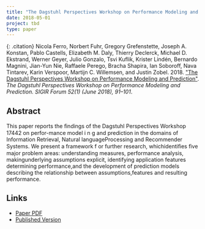 ```yaml
---
title: "The Dagstuhl Perspectives Workshop on Performance Modeling and Prediction"
date: 2018-05-01
project: tbd
type: paper
---
```


{: .citation}
Nicola Ferro, Norbert Fuhr, Gregory Grefenstette, Joseph A. Konstan, Pablo Castells, Elizabeth M. Daly, Thierry Declerck, Michael D. Ekstrand, Werner Geyer, Julio Gonzalo, Tsvi Kuflik, Krister Lindén, Bernardo Magnini, Jian-Yun Nie, Raffaele Perego, Bracha Shapira, Ian Soboroff, Nava Tintarev, Karin Verspoor, Martijn C. Willemsen, and Justin Zobel. 2018. ["The Dagstuhl Perspectives Workshop on Performance Modeling and Prediction"](#). <cite>The Dagstuhl Perspectives Workshop on Performance Modeling and Prediction. SIGIR Forum 52(1) (June 2018), 91–101</cite>.

## Abstract

This paper reports the ﬁndings of the Dagstuhl Perspectives Workshop 17442 on perfor-mance model i n g and prediction in the domains of Information Retrieval, Natural languageProcessing and Recommender Systems. We present a framework f or further research, whichidentiﬁes ﬁve major problem areas: understanding measures, performance analysis, makingunderlying assumptions explicit, identifying application features determining performance,and the development of prediction models describing the relationship between assumptions,features and resulting performance.
## Links

* [Paper PDF](https://dl.acm.org/doi/pdf/10.1145/3274784.3274789)
* [Published Version](https://dl.acm.org/doi/10.1145/3274784.3274789)